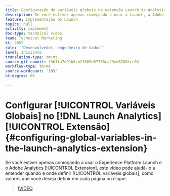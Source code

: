 ```yaml
---
title: Configuração de variáveis globais na extensão Launch do Analytics
description: Se você estiver apenas começando a usar o Launch, a Adobe e a extensão do Adobe Analytics, este vídeo pode ajudá-lo a entender quando e onde definir variáveis globais, ou seja, valores que deseja definir em cada página ou clique.
feature: Implementação do Launch
topics: null
activity: implement
doc-type: technical video
team: Technical Marketing
kt: 2855
role: '"Desenvolvedor, engenheiro de dados"'
level: Iniciante
translation-type: tm+mt
source-git-commit: f3b3fa7d91b0cb21005b57768ca23ed6700fcc03
workflow-type: tm+mt
source-wordcount: '103'
ht-degree: 0%

---
```



# Configurar [!UICONTROL Variáveis Globais] no [!DNL Launch Analytics] [!UICONTROL Extensão] {#configuring-global-variables-in-the-launch-analytics-extension}

Se você estiver apenas começando a usar o Experience Platform Launch e o Adobe Analytics [!UICONTROL Extension], este vídeo pode ajudá-lo a entender quando e onde definir [!UICONTROL variáveis globais], como valores que você deseja definir em cada página ou clique.

>[!VIDEO](https://video.tv.adobe.com/v/27181/?quality=9)
